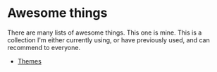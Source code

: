 # Awesome things

There are many lists of awesome things. This one is mine. This is a collection I'm either currently using, or have previously used, and can recommend to everyone.

- [Themes](themes.md)
